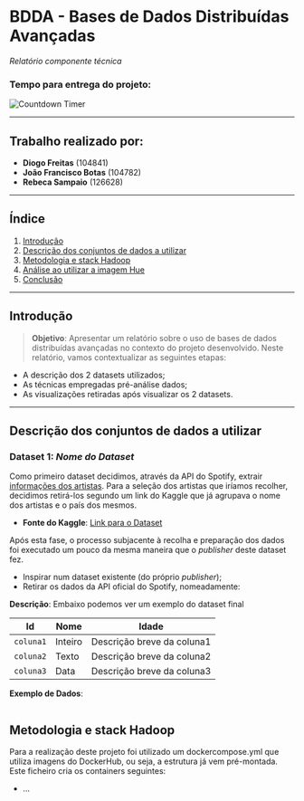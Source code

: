 # **BDDA - Bases de Dados Distribuídas Avançadas**  
_Relatório componente técnica_

### Tempo para entrega do projeto:

![Countdown Timer](https://i.countdownmail.com/3w7q9r.gif)

---

## **Trabalho realizado por:**
- **Diogo Freitas** (104841)  
- **João Francisco Botas** (104782)  
- **Rebeca Sampaio** (126628)

---

## **Índice**
1. [Introdução](#introdução)
2. [Descrição dos conjuntos de dados a utilizar](#descrição-dos-conjuntos-de-dados-a-utilizar)
3. [Metodologia e stack Hadoop](#metodologia-e-stack-hadoop)
4. [Análise ao utilizar a imagem Hue](#análises-e-resultados)
5. [Conclusão](#conclusão)

---

## **Introdução**
> **Objetivo**: Apresentar um relatório sobre o uso de bases de dados distribuídas avançadas no contexto do projeto desenvolvido.
Neste relatório, vamos contextualizar as seguintes etapas:
- A descrição dos 2 datasets utilizados;
- As técnicas empregadas pré-análise dados;
- As visualizações retiradas após visualizar os 2 datasets.

---

## **Descrição dos conjuntos de dados a utilizar**
### Dataset 1: _Nome do Dataset_
Como primeiro dataset decidimos, através da API do Spotify, extrair [informações dos artistas](https://developer.spotify.com/documentation/web-api/reference/get-an-artist). Para a seleção dos artistas que iríamos recolher, decidimos retirá-los segundo um link do Kaggle que já agrupava o nome dos artistas e o país dos mesmos. 
- **Fonte do Kaggle**: [Link para o Dataset](https://www.kaggle.com/datasets/hedizekri/top-charts-artists-country)

Após esta fase, o processo subjacente à recolha e preparação dos dados foi executado um pouco da mesma maneira que o _publisher_ deste dataset fez.
- Inspirar num dataset existente (do próprio _publisher_);
- Retirar os dados da API oficial do Spotify, nomeadamente:

**Descrição**:
Embaixo podemos ver um exemplo do dataset final
  
| Id         | Nome         | Idade                           |
|----------------|--------------|-------------------------------------|
| `coluna1`      | Inteiro      | Descrição breve da coluna1          |
| `coluna2`      | Texto        | Descrição breve da coluna2          |
| `coluna3`      | Data         | Descrição breve da coluna3          |

**Exemplo de Dados**:
```csv

```

## **Metodologia e stack Hadoop**
Para a realização deste projeto foi utilizado um dockercompose.yml que utiliza imagens do DockerHub, ou seja, a estrutura já vem pré-montada. Este ficheiro cria os containers seguintes:
- ...



